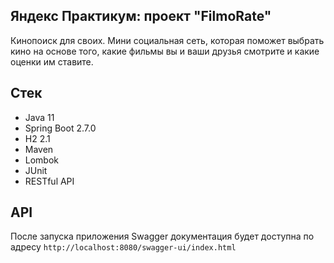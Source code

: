 ## Яндекс Практикум: проект "FilmoRate"

Кинопоиск для своих. Мини социальная сеть, которая поможет выбрать кино на основе того, какие фильмы вы и ваши друзья смотрите и какие оценки им ставите.

## Стек

* Java 11
* Spring Boot 2.7.0
* H2 2.1
* Maven
* Lombok
* JUnit
* RESTful API

## API

После запуска приложения Swagger документация будет доступна по адресу `http://localhost:8080/swagger-ui/index.html`
